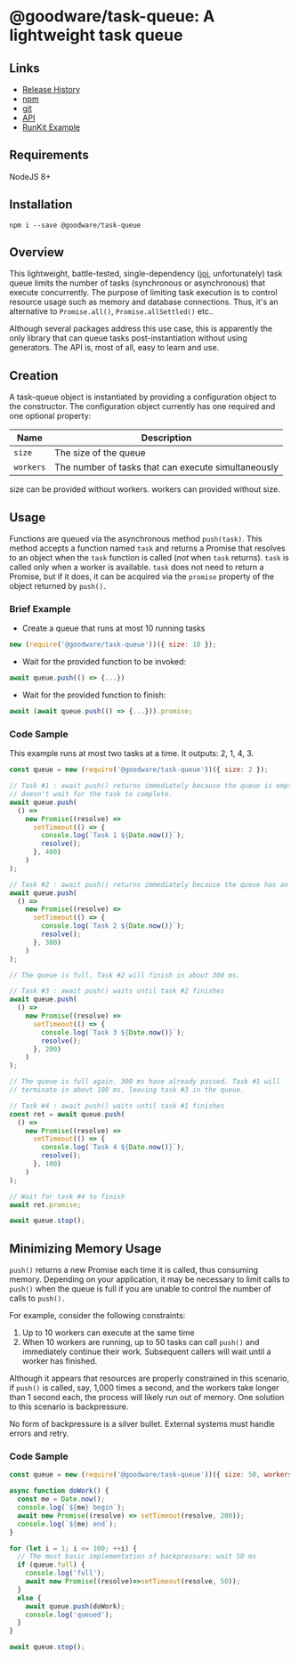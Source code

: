 # @goodware/task-queue: A lightweight task queue

## Links

- [Release History](https://good-ware.github.io/js-task-queue/tutorial-CHANGELOG)
- [npm](https://www.npmjs.com/package/@goodware/task-queue)
- [git](https://github.com/good-ware/js-task-queue)
- [API](https://good-ware.github.io/js-task-queue/)
- [RunKit Example](https://runkit.com/dev-guy/exploring-goodware-task-queue)

## Requirements

NodeJS 8+

## Installation

`npm i --save @goodware/task-queue`

## Overview

This lightweight, battle-tested, single-dependency ([joi](https://www.npmjs.com/package/joi), unfortunately) task queue limits the number of tasks (synchronous or asynchronous) that execute concurrently. The purpose of limiting task execution is to control resource usage such as memory and database connections. Thus, it's an alternative to `Promise.all()`, `Promise.allSettled()` etc..

Although several packages address this use case, this is apparently the only library that can queue tasks post-instantiation without using generators. The API is, most of all, easy to learn and use.

## Creation

A task-queue object is instantiated by providing a configuration object to the constructor. The configuration object currently has one required and one optional property:

| Name      | Description                                         |
| --------- | --------------------------------------------------- |
| `size`    | The size of the queue                               |
| `workers` | The number of tasks that can execute simultaneously |

size can be provided without workers. workers can provided without size.

## Usage

Functions are queued via the asynchronous method `push(task)`. This method accepts a function named `task` and returns a Promise that resolves to an object when the `task` function is called (_not_ when `task` returns). `task` is called only when a worker is available. `task` does not need to return a Promise, but if it does, it can be acquired via the `promise` property of the object returned by `push().`

### Brief Example

- Create a queue that runs at most 10 running tasks

```js
new (require('@goodware/task-queue'))({ size: 10 });
```

- Wait for the provided function to be invoked:

```js
await queue.push(() => {...})
```

- Wait for the provided function to finish:

```js
await (await queue.push(() => {...})).promise;
```

### Code Sample

This example runs at most two tasks at a time. It outputs: 2, 1, 4, 3.

```js
const queue = new (require('@goodware/task-queue'))({ size: 2 });

// Task #1 : await push() returns immediately because the queue is empty. 'await'
// doesn't wait for the task to complete.
await queue.push(
  () =>
    new Promise((resolve) =>
      setTimeout(() => {
        console.log(`Task 1 ${Date.now()}`);
        resolve();
      }, 400)
    )
);

// Task #2 : await push() returns immediately because the queue has an open slot
await queue.push(
  () =>
    new Promise((resolve) =>
      setTimeout(() => {
        console.log(`Task 2 ${Date.now()}`);
        resolve();
      }, 300)
    )
);

// The queue is full. Task #2 will finish in about 300 ms.

// Task #3 : await push() waits until task #2 finishes
await queue.push(
  () =>
    new Promise((resolve) =>
      setTimeout(() => {
        console.log(`Task 3 ${Date.now()}`);
        resolve();
      }, 200)
    )
);

// The queue is full again. 300 ms have already passed. Task #1 will
// terminate in about 100 ms, leaving task #3 in the queue.

// Task #4 : await push() waits until task #1 finishes
const ret = await queue.push(
  () =>
    new Promise((resolve) =>
      setTimeout(() => {
        console.log(`Task 4 ${Date.now()}`);
        resolve();
      }, 100)
    )
);

// Wait for task #4 to finish
await ret.promise;

await queue.stop();
```

## Minimizing Memory Usage

`push()` returns a new Promise each time it is called, thus consuming memory. Depending on your application, it may be necessary to limit calls to `push()` when the queue is full if you are unable to control the number of calls to `push().`

For example, consider the following constraints:

1. Up to 10 workers can execute at the same time
2. When 10 workers are running, up to 50 tasks can call `push()` and immediately continue their work. Subsequent callers will wait until a worker has finished.

Although it appears that resources are properly constrained in this scenario, if `push()` is called, say, 1,000 times a second, and the workers take longer than 1 second each, the process will likely run out of memory. One solution to this scenario is backpressure.

No form of backpressure is a silver bullet. External systems must handle errors and retry.

### Code Sample

```js
const queue = new (require('@goodware/task-queue'))({ size: 50, workers: 10 });

async function doWork() {
  const me = Date.now();
  console.log(`${me} begin`);
  await new Promise((resolve) => setTimeout(resolve, 200));
  console.log(`${me} end`);
}

for (let i = 1; i <= 100; ++i) {
  // The most basic implementation of backpressure: wait 50 ms
  if (queue.full) {
    console.log('full');
    await new Promise((resolve)=>setTimeout(resolve, 50));
  }  
  else {
    await queue.push(doWork);
    console.log('queued');
  }    
}

await queue.stop();
```
